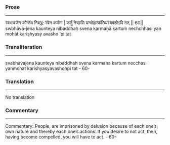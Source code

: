 ### Prose 
 --- 
स्वभावजेन कौन्तेय निबद्ध: स्वेन कर्मणा |
कर्तुं नेच्छसि यन्मोहात्करिष्यस्यवशोऽपि तत् || 60||
swbhāva-jena kaunteya nibaddhaḥ svena karmaṇā
kartuṁ nechchhasi yan mohāt kariṣhyasy avaśho ’pi tat

### Transliteration 
 --- 
svabhavajena kaunteya nibaddhah svena karmana kartum necchasi yanmohat karishyasyavashohpi tat - 60-

### Translation 
 --- 
No translation

### Commentary 
 --- 
Commentary: People, are imprisoned by delusion because of each one’s own nature and thereby each one’s actions. If you desire to not act, then, having become compelled, you will have to act. - 60-